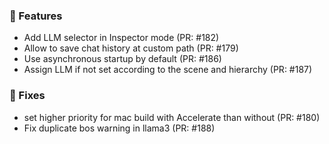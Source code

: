 ### 🚀 Features

- Add LLM selector in Inspector mode (PR: #182)
- Allow to save chat history at custom path (PR: #179)
- Use asynchronous startup by default (PR: #186)
- Assign LLM if not set according to the scene and hierarchy (PR: #187)

### 🐛 Fixes

- set higher priority for mac build with Accelerate than without (PR: #180)
- Fix duplicate bos warning in llama3 (PR: #188)

